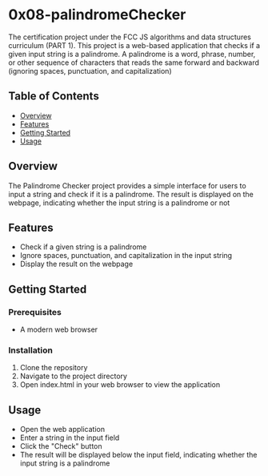 # 0x08-palindromeChecker
The certification project under the FCC JS algorithms and data structures curriculum (PART 1).
This project is a web-based application that checks if a given input string is a palindrome.
A palindrome is a word, phrase, number, or other sequence of characters that reads the same forward and backward (ignoring spaces, punctuation, and capitalization)

## Table of Contents
- [Overview](#overview)
- [Features](#features)
- [Getting Started](#getting-started)
- [Usage](#usage)

## Overview
The Palindrome Checker project provides a simple interface for users to input a string and check if it is a palindrome. The result is displayed on the webpage, indicating whether the input string is a palindrome or not

## Features
- Check if a given string is a palindrome
- Ignore spaces, punctuation, and capitalization in the input string
- Display the result on the webpage

## Getting Started

### Prerequisites
- A modern web browser

### Installation
1. Clone the repository
2. Navigate to the project directory
3. Open index.html in your web browser to view the application

## Usage
- Open the web application
- Enter a string in the input field
- Click the "Check" button
- The result will be displayed below the input field, indicating whether the input string is a palindrome
